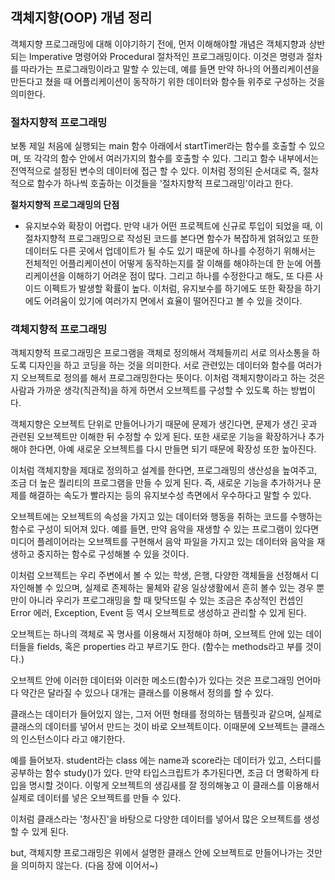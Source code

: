 ## 객체지향(OOP) 개념 정리

객체지향 프로그래밍에 대해 이야기하기 전에, 먼저 이해해야할 개념은 객체지향과 상반되는 Imperative 명령어와 Procedural 절차적인 프로그래밍이다. 이것은 명령과 절차를 따라가는 프로그래밍이라고 말할 수 있는데, 예를 들면 만약 하나의 어플리케이션을 만든다고 쳤을 때 어플리케이션이 동작하기 위한 데이터와 함수들 위주로 구성하는 것을 의미한다.

### 절차지향적 프로그래밍

보통 제일 처음에 실행되는 main 함수 아래에서 startTimer라는 함수를 호출할 수 있으며, 또 각각의 함수 안에서 여러가지의 함수를 호출할 수 있다. 그리고 함수 내부에서는 전역적으로 설정된 변수의 데이터에 접근 할 수 있다. 이처럼 정의된 순서대로 즉, 절차적으로 함수가 하나씩 호출하는 이것들을 '절차지향적 프로그래밍'이라고 한다.

**절차지향적 프로그래밍의 단점**

- 유지보수와 확장이 어렵다.
  만약 내가 어떤 프로젝트에 신규로 투입이 되었을 때, 이 절차지향적 프로그래밍으로 작성된 코드를 본다면 함수가 복잡하게 얽혀있고 또한 데이터도 다른 곳에서 업데이트가 될 수도 있기 때문에 하나를 수정하기 위해서는 전체적인 어플리케이션이 어떻게 동작하는지를 잘 이해를 해야하는데 한 눈에 어플리케이션을 이해하기 어려운 점이 많다. 그리고 하나를 수정한다고 해도, 또 다른 사이드 이펙트가 발생할 확률이 높다. 이처럼, 유지보수를 하기에도 또한 확장을 하기에도 어려움이 있기에 여러가지 면에서 효율이 떨어진다고 볼 수 있을 것이다.

### 객체지향적 프로그래밍

객체지향적 프로그래밍은 프로그램을 객체로 정의해서 객체들끼리 서로 의사소통을 하도록 디자인을 하고 코딩을 하는 것을 의미한다. 서로 관련있는 데이터와 함수를 여러가지 오브젝트로 정의를 해서 프로그래밍한다는 뜻이다. 이처럼 객체지향이라고 하는 것은 사람과 가까운 생각(직관적)을 하게 하면서 오브젝트를 구성할 수 있도록 하는 방법이다.

객체지향은 오브젝트 단위로 만들어나가기 때문에 문제가 생긴다면, 문제가 생긴 곳과 관련된 오브젝트만 이해한 뒤 수정할 수 있게 된다. 또한 새로운 기능을 확장하거나 추가해야 한다면, 아예 새로운 오브젝트를 다시 만들면 되기 때문에 확장성 또한 높아진다.

이처럼 객체지향을 제대로 정의하고 설계를 한다면, 프로그래밍의 생산성을 높여주고, 조금 더 높은 퀄리티의 프로그램을 만들 수 있게 된다. 즉, 새로운 기능을 추가하거나 문제를 해결하는 속도가 빨라지는 등의 유지보수성 측면에서 우수하다고 말할 수 있다.

오브젝트에는 오브젝트의 속성을 가지고 있는 데이터와 행동을 취하는 코드를 수행하는 함수로 구성이 되어져 있다. 예를 들면, 만약 음악을 재생할 수 있는 프로그램이 있다면 미디어 플레이어라는 오브젝트를 구현해서 음악 파일을 가지고 있는 데이터와 음악을 재생하고 중지하는 함수로 구성해볼 수 있을 것이다.

이처럼 오브젝트는 우리 주변에서 볼 수 있는 학생, 은행, 다양한 객체들을 선정해서 디자인해볼 수 있으며, 실제로 존제하는 물체와 같응 일상생활에서 흔히 볼수 있는 경우 뿐만이 아니라 우리가 프로그래밍을 할 때 맞닥뜨릴 수 있는 조금은 추상적인 컨셉인 Error 에러, Exception, Event 등 역시 오브젝트로 생성하고 관리할 수 있게 된다.

오브젝트는 하나의 객체로 꼭 명사를 이용해서 지정해야 하며, 오브젝트 안에 있는 데이터들을 fields, 혹은 properties 라고 부르기도 한다. (함수는 methods라고 부를 것이다.)

오브젝트 안에 이러한 데이터와 이러한 메소드(함수)가 있다는 것은 프로그래밍 언어마다 약간은 달라질 수 있으나 대개는 클래스를 이용해서 정의를 할 수 있다.

클래스는 데이터가 들어있지 않는, 그저 어떤 형태를 정의하는 템플릿과 같으며, 실제로 클래스의 데이터를 넣어서 만드는 것이 바로 오브젝트이다. 이때문에 오브젝트는 클래스의 인스턴스이다 라고 얘기한다.

예를 들어보자. student라는 class 에는 name과 score라는 데이터가 있고, 스터디를 공부하는 함수 study()가 있다. 만약 타입스크립트가 추가된다면, 조금 더 명확하게 타입을 명시할 것이다. 이렇게 오브젝트의 생김새를 잘 정의해놓고 이 클래스를 이용해서 실제로 데이터를 넣은 오브젝트를 만들 수 있다.

이처럼 클래스라는 '청사진'을 바탕으로 다양한 데이터를 넣어서 많은 오브젝트를 생성할 수 있게 된다.

but, 객체지향 프로그래밍은 위에서 설명한 클래스 안에 오브젝트로 만들어나가는 것만을 의미하지 않는다. (다음 장에 이어서~)
